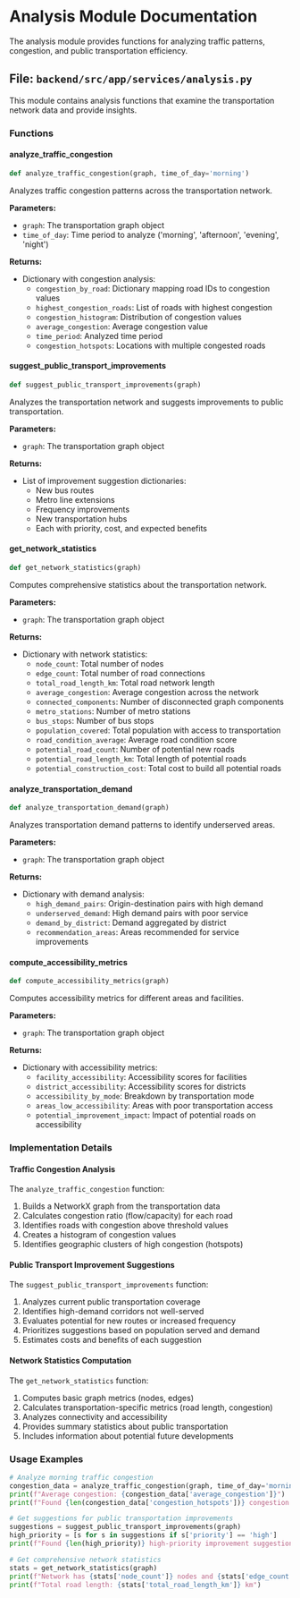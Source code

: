 # Analysis Module Documentation

The analysis module provides functions for analyzing traffic patterns, congestion, and public transportation efficiency.

## File: `backend/src/app/services/analysis.py`

This module contains analysis functions that examine the transportation network data and provide insights.

### Functions

#### analyze_traffic_congestion

```python
def analyze_traffic_congestion(graph, time_of_day='morning')
```

Analyzes traffic congestion patterns across the transportation network.

**Parameters:**
- `graph`: The transportation graph object
- `time_of_day`: Time period to analyze ('morning', 'afternoon', 'evening', 'night')

**Returns:**
- Dictionary with congestion analysis:
  - `congestion_by_road`: Dictionary mapping road IDs to congestion values
  - `highest_congestion_roads`: List of roads with highest congestion
  - `congestion_histogram`: Distribution of congestion values
  - `average_congestion`: Average congestion value
  - `time_period`: Analyzed time period
  - `congestion_hotspots`: Locations with multiple congested roads

#### suggest_public_transport_improvements

```python
def suggest_public_transport_improvements(graph)
```

Analyzes the transportation network and suggests improvements to public transportation.

**Parameters:**
- `graph`: The transportation graph object

**Returns:**
- List of improvement suggestion dictionaries:
  - New bus routes
  - Metro line extensions
  - Frequency improvements
  - New transportation hubs
  - Each with priority, cost, and expected benefits

#### get_network_statistics

```python
def get_network_statistics(graph)
```

Computes comprehensive statistics about the transportation network.

**Parameters:**
- `graph`: The transportation graph object

**Returns:**
- Dictionary with network statistics:
  - `node_count`: Total number of nodes
  - `edge_count`: Total number of road connections
  - `total_road_length_km`: Total road network length
  - `average_congestion`: Average congestion across the network
  - `connected_components`: Number of disconnected graph components
  - `metro_stations`: Number of metro stations
  - `bus_stops`: Number of bus stops
  - `population_covered`: Total population with access to transportation
  - `road_condition_average`: Average road condition score
  - `potential_road_count`: Number of potential new roads
  - `potential_road_length_km`: Total length of potential roads
  - `potential_construction_cost`: Total cost to build all potential roads

#### analyze_transportation_demand

```python
def analyze_transportation_demand(graph)
```

Analyzes transportation demand patterns to identify underserved areas.

**Parameters:**
- `graph`: The transportation graph object

**Returns:**
- Dictionary with demand analysis:
  - `high_demand_pairs`: Origin-destination pairs with high demand
  - `underserved_demand`: High demand pairs with poor service
  - `demand_by_district`: Demand aggregated by district
  - `recommendation_areas`: Areas recommended for service improvements

#### compute_accessibility_metrics

```python
def compute_accessibility_metrics(graph)
```

Computes accessibility metrics for different areas and facilities.

**Parameters:**
- `graph`: The transportation graph object

**Returns:**
- Dictionary with accessibility metrics:
  - `facility_accessibility`: Accessibility scores for facilities
  - `district_accessibility`: Accessibility scores for districts
  - `accessibility_by_mode`: Breakdown by transportation mode
  - `areas_low_accessibility`: Areas with poor transportation access
  - `potential_improvement_impact`: Impact of potential roads on accessibility

### Implementation Details

#### Traffic Congestion Analysis

The `analyze_traffic_congestion` function:

1. Builds a NetworkX graph from the transportation data
2. Calculates congestion ratio (flow/capacity) for each road
3. Identifies roads with congestion above threshold values
4. Creates a histogram of congestion values
5. Identifies geographic clusters of high congestion (hotspots)

#### Public Transport Improvement Suggestions

The `suggest_public_transport_improvements` function:

1. Analyzes current public transportation coverage
2. Identifies high-demand corridors not well-served
3. Evaluates potential for new routes or increased frequency
4. Prioritizes suggestions based on population served and demand
5. Estimates costs and benefits of each suggestion

#### Network Statistics Computation

The `get_network_statistics` function:

1. Computes basic graph metrics (nodes, edges)
2. Calculates transportation-specific metrics (road length, congestion)
3. Analyzes connectivity and accessibility
4. Provides summary statistics about public transportation
5. Includes information about potential future developments

### Usage Examples

```python
# Analyze morning traffic congestion
congestion_data = analyze_traffic_congestion(graph, time_of_day='morning')
print(f"Average congestion: {congestion_data['average_congestion']}")
print(f"Found {len(congestion_data['congestion_hotspots'])} congestion hotspots")

# Get suggestions for public transportation improvements
suggestions = suggest_public_transport_improvements(graph)
high_priority = [s for s in suggestions if s['priority'] == 'high']
print(f"Found {len(high_priority)} high-priority improvement suggestions")

# Get comprehensive network statistics
stats = get_network_statistics(graph)
print(f"Network has {stats['node_count']} nodes and {stats['edge_count']} connections")
print(f"Total road length: {stats['total_road_length_km']} km")
```
